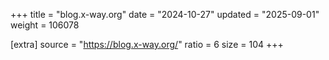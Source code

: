 +++
title = "blog.x-way.org"
date = "2024-10-27"
updated = "2025-09-01"
weight = 106078

[extra]
source = "https://blog.x-way.org/"
ratio = 6
size = 104
+++
